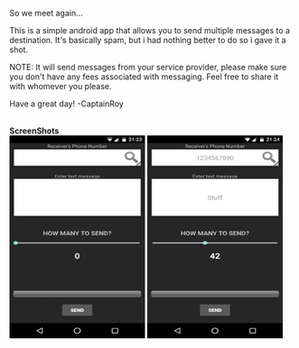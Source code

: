 So we meet again...

This is a simple android app that allows you to send multiple messages to a destination.
It's basically spam, but i had nothing better to do so i gave it a shot.

NOTE: It will send messages from your service provider, please make sure you don't have any fees associated with messaging.
Feel free to share it with whomever you please.

Have a great day!
-CaptainRoy


<br>
<strong>ScreenShots</strong>
<br>
<img src="https://github.com/CaptainJRoy/Multi-Messenger/blob/master/Screenshot_1.png" data-canonical-src="https://github.com/CaptainJRoy/Multi-Messenger/blob/master/Screenshot_1.png" width="240" height="360" />
<img src="https://github.com/CaptainJRoy/Multi-Messenger/blob/master/Screenshot_2.png" data-canonical-src="https://github.com/CaptainJRoy/Multi-Messenger/blob/master/Screenshot_2.png" width="240" height="360" />
